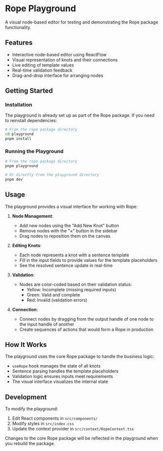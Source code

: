 # Rope Playground

A visual node-based editor for testing and demonstrating the Rope package functionality.

## Features

- Interactive node-based editor using ReactFlow
- Visual representation of knots and their connections
- Live editing of template values
- Real-time validation feedback
- Drag-and-drop interface for arranging nodes

## Getting Started

### Installation

The playground is already set up as part of the Rope package. If you need to reinstall dependencies:

```bash
# From the rope package directory
cd playground
pnpm install
```

### Running the Playground

```bash
# From the rope package directory
pnpm playground

# Or directly from the playground directory
pnpm dev
```

## Usage

The playground provides a visual interface for working with Rope:

1. **Node Management**:
   - Add new nodes using the "Add New Knot" button
   - Remove nodes with the "×" button in the sidebar
   - Drag nodes to reposition them on the canvas

2. **Editing Knots**:
   - Each node represents a knot with a sentence template
   - Fill in the input fields to provide values for the template placeholders
   - See the resolved sentence update in real-time

3. **Validation**:
   - Nodes are color-coded based on their validation status:
     - Yellow: Incomplete (missing required inputs)
     - Green: Valid and complete
     - Red: Invalid (validation errors)

4. **Connection**:
   - Connect nodes by dragging from the output handle of one node to the input handle of another
   - Create sequences of actions that would form a Rope in production

## How It Works

The playground uses the core Rope package to handle the business logic:

- `useRope` hook manages the state of all knots
- Sentence parsing handles the template placeholders
- Validation logic ensures inputs meet requirements
- The visual interface visualizes the internal state

## Development

To modify the playground:

1. Edit React components in `src/components/`
2. Modify styles in `src/index.css`
3. Update the context provider in `src/context/RopeContext.tsx`

Changes to the core Rope package will be reflected in the playground when you rebuild the package.